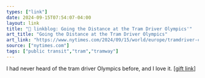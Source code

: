 ```yaml
---
types: ["link"]
date: 2024-09-15T07:54:07-04:00
layout: link
title: "🔗 linkblog: Going the Distance at the Tram Driver Olympics'"
art_title: "Going the Distance at the Tram Driver Olympics"
art_link: "https://www.nytimes.com/2024/09/15/world/europe/tramdriver-competition-frankfurt-tram.html"
source: ["nytimes.com"]
tags: ["public transit","tram","tramway"]
---
```

I had never heard of the tram driver Olympics before, and I love it. [[gift link](https://www.nytimes.com/2024/09/15/world/europe/tramdriver-competition-frankfurt-tram.html?unlocked_article_code=1.K04.221Z.pq9wvY1hNfne&smid=url-share)]
